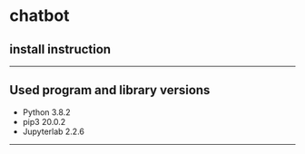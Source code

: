 # chatbot 
## install instruction
------
## Used program and library versions
- Python 3.8.2
- pip3 20.0.2
- Jupyterlab 2.2.6
----

